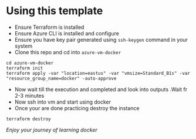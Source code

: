 # Using this template

* Ensure Terraform is installed
* Ensure Azure CLI is installed and configure
* Ensure you have key pair generated using `ssh-keygen` command in your system
* Clone this repo and cd into `azure-vm-docker`
```
cd azure-vm-docker
terraform init
terraform apply -var "location=eastus" -var "vmsize=Standard_B1s" -var "resource_group_name=docker" -auto-approve
```
* Now wait till the execution and completed and look into outputs .Wait fr 2-3 minutes
* Now ssh into vm and start using docker
* Once your are done practicing destroy the instance
```
terraform destroy
```

*Enjoy your journey of learning docker*
